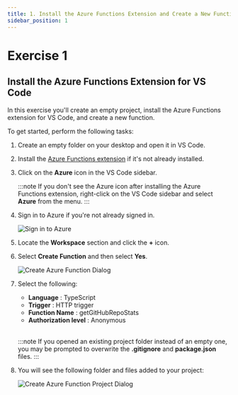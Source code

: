 ```yaml
---
title: 1. Install the Azure Functions Extension and Create a New Function
sidebar_position: 1
---
```


# Exercise 1

## Install the Azure Functions Extension for VS Code

In this exercise you'll create an empty project, install the Azure Functions extension for VS Code, and create a new function.

To get started, perform the following tasks:

1. Create an empty folder on your desktop and open it in VS Code.

1. Install the [Azure Functions extension](https://marketplace.visualstudio.com/items?itemName=ms-azuretools.vscode-azurefunctions) if it's not already installed.

1. Click on the **Azure** icon in the VS Code sidebar.

    :::note
    If you don't see the Azure icon after installing the Azure Functions extension, right-click on the VS Code sidebar and select **Azure** from the menu.
    :::

1. Sign in to Azure if you're not already signed in.

    ![Sign in to Azure](/img/automate-data-azure-functions-power-automate/functions-sign-into-azure.png "Sign in to Azure")

1. Locate the **Workspace** section and click the **+** icon.
1. Select **Create Function** and then select **Yes**.

    ![Create Azure Function Dialog](/img/automate-data-azure-functions-power-automate/create-function-dialog.png "Create Azure Function Dialog")

1. Select the following:

    - **Language** : TypeScript
    - **Trigger** : HTTP trigger
    - **Function Name** : getGitHubRepoStats
    - **Authorization level** : Anonymous

    <br />

    :::note
    If you opened an existing project folder instead of an empty one, you may be prompted to overwrite the **.gitignore** and **package.json** files.
    :::

1. You will see the following folder and files added to your project:

    ![Create Azure Function Project Dialog](/img/automate-data-azure-functions-power-automate/azure-function-files.png "Create Azure Function Project Dialog")